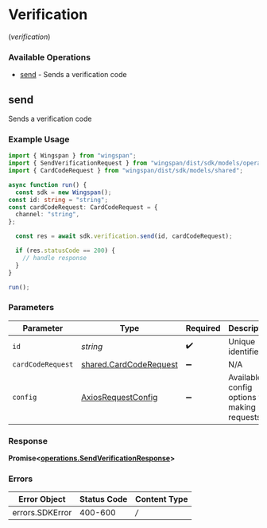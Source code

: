 # Verification
(*verification*)

### Available Operations

* [send](#send) - Sends a verification code

## send

Sends a verification code

### Example Usage

```typescript
import { Wingspan } from "wingspan";
import { SendVerificationRequest } from "wingspan/dist/sdk/models/operations";
import { CardCodeRequest } from "wingspan/dist/sdk/models/shared";

async function run() {
  const sdk = new Wingspan();
const id: string = "string";
const cardCodeRequest: CardCodeRequest = {
  channel: "string",
};

  const res = await sdk.verification.send(id, cardCodeRequest);

  if (res.statusCode == 200) {
    // handle response
  }
}

run();
```

### Parameters

| Parameter                                                            | Type                                                                 | Required                                                             | Description                                                          |
| -------------------------------------------------------------------- | -------------------------------------------------------------------- | -------------------------------------------------------------------- | -------------------------------------------------------------------- |
| `id`                                                                 | *string*                                                             | :heavy_check_mark:                                                   | Unique identifier                                                    |
| `cardCodeRequest`                                                    | [shared.CardCodeRequest](../../sdk/models/shared/cardcoderequest.md) | :heavy_minus_sign:                                                   | N/A                                                                  |
| `config`                                                             | [AxiosRequestConfig](https://axios-http.com/docs/req_config)         | :heavy_minus_sign:                                                   | Available config options for making requests.                        |


### Response

**Promise<[operations.SendVerificationResponse](../../sdk/models/operations/sendverificationresponse.md)>**
### Errors

| Error Object    | Status Code     | Content Type    |
| --------------- | --------------- | --------------- |
| errors.SDKError | 400-600         | */*             |
